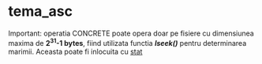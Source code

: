 # tema_asc
Important: operatia CONCRETE poate opera doar pe fisiere cu dimensiunea maxima de **2<sup>31</sup>-1 bytes**, fiind utilizata functia ***lseek()*** pentru determinarea marimii. Aceasta poate fi inlocuita cu [stat](https://man7.org/linux/man-pages/man2/stat.2.html)
